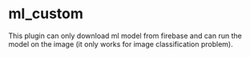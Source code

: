 # ml_custom

This plugin can only download ml model from firebase and can run the model on the image (it only works for image classification problem).

